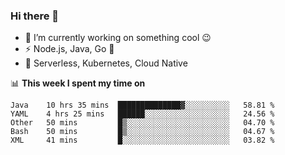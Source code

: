 ### Hi there 👋

<!--
**nodejh/nodejh** is a ✨ _special_ ✨ repository because its `README.md` (this file) appears on your GitHub profile.

Here are some ideas to get you started:

- 🔭 I’m currently working on ...
- 🌱 I’m currently learning ...
- 👯 I’m looking to collaborate on ...
- 🤔 I’m looking for help with ...
- 💬 Ask me about ...
- 📫 How to reach me: ...
- 😄 Pronouns: ...
- ⚡ Fun fact: ...
-->

- 🔭 I’m currently working on something cool :wink:
- ⚡ Node.js, Java, Go :thought_balloon:
- 🤖 Serverless, Kubernetes, Cloud Native

📊 **This week I spent my time on**

<!--START_SECTION:waka-->
```text
Java    10 hrs 35 mins  ██████████████▓░░░░░░░░░░   58.81 % 
YAML    4 hrs 25 mins   ██████░░░░░░░░░░░░░░░░░░░   24.56 % 
Other   50 mins         █▒░░░░░░░░░░░░░░░░░░░░░░░   04.70 % 
Bash    50 mins         █▒░░░░░░░░░░░░░░░░░░░░░░░   04.67 % 
XML     41 mins         █░░░░░░░░░░░░░░░░░░░░░░░░   03.82 % 
```
<!--END_SECTION:waka-->


<!--
:traffic_light: **Visitors**

![visitors](https://visitor-badge.glitch.me/badge?page_id=nodejh.nodejh)
-->
